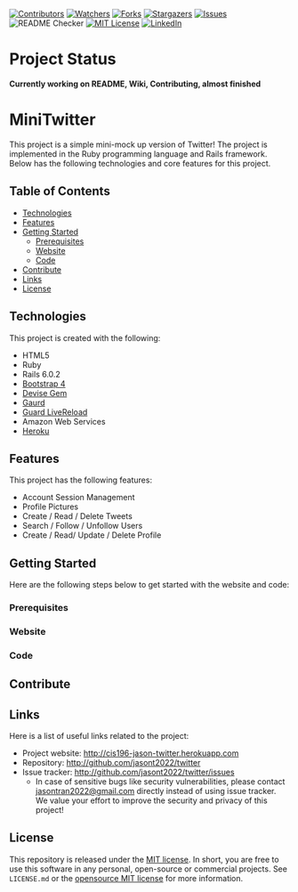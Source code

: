 <!-- Project Shields -->
<!--
*** Using markdown "reference style" links for readability.
*** Reference links are enclosed in brackets [ ] instead of parentheses ( ).
*** See the bottom of this document for the declaration of the reference variables
-->
[![Contributors][contributors-shield]][contributors-url]
[![Watchers][watchers-shield]][watchers-url]
[![Forks][forks-shield]][forks-url]
[![Stargazers][stars-shield]][stars-url]
[![Issues][issues-shield]][issues-url]
![README Checker](https://github.com/jasont2022/twitter/workflows/README%20URL%20Checker/badge.svg)
[![MIT License][license-shield]][license-url]
[![LinkedIn][linkedin-shield]][linkedin-url]

# Project Status
**Currently working on README, Wiki, Contributing, almost finished**

# MiniTwitter
This project is a simple mini-mock up version of Twitter! The project is implemented in the Ruby programming language and Rails framework. Below has the following technologies and core features for this project.

## Table of Contents
* [Technologies](#technologies)
* [Features](#features)
* [Getting Started](#getting-started)
  * [Prerequisites](#prerequisites)
  * [Website](#website)
  * [Code](#code)
* [Contribute](#contribute)
* [Links](#links)
* [License](#license)

## Technologies
This project is created with the following:
* HTML5
* Ruby
* Rails 6.0.2
* [Bootstrap 4](https://getbootstrap.com/)
* [Devise Gem](https://github.com/heartcombo/devise)
* [Gaurd](https://rubygems.org/gems/guard) 
* [Guard LiveReload](https://rubygems.org/gems/guard-livereload)
* Amazon Web Services
* [Heroku](https://www.heroku.com)

## Features
This project has the following features:
* Account Session Management
* Profile Pictures
* Create / Read / Delete Tweets
* Search / Follow / Unfollow Users
* Create / Read/ Update / Delete Profile

## Getting Started
Here are the following steps below to get started with the website and code:
### Prerequisites

### Website

### Code

## Contribute

## Links
Here is a list of useful links related to the project:
* Project website: http://cis196-jason-twitter.herokuapp.com
* Repository: http://github.com/jasont2022/twitter
* Issue tracker: http://github.com/jasont2022/twitter/issues
  * In case of sensitive bugs like security vulnerabilities, please contact jasontran2022@gmail.com directly instead of using issue tracker. We value your effort to improve the security and privacy of this project!
  
## License
This repository is released under the [MIT license][license-url]. In short, you are free to use this software in any personal, open-source or commercial projects. See `LICENSE.md` or the [opensource MIT license](https://opensource.org/licenses/MIT) for more information.
  
<!-- Links -->
[contributors-shield]: https://img.shields.io/github/contributors/jasont2022/twitter.svg?color=brightgreen&style=flat-square
[contributors-url]: https://github.com/jasont2022/twitter/graphs/contributors
[watchers-shield]: https://img.shields.io/github/watchers/jasont2022/twitter?style=flat-square
[watchers-url]: https://github.com/jasont2022/twitter/watchers
[forks-shield]: https://img.shields.io/github/forks/jasont2022/twitter.svg?style=flat-square
[forks-url]: https://github.com/jasont2022/twitter/network/members
[stars-shield]: https://img.shields.io/github/stars/jasont2022/twitter.svg?style=flat-square
[stars-url]: https://github.com/jasont2022/twitter/stargazers
[issues-shield]: https://img.shields.io/github/issues/jasont2022/twitter?color=success&style=flat-square
[issues-url]: https://github.com/jasont2022/twitter/issues
[license-shield]: https://img.shields.io/github/license/jasont2022/twitter.svg?style=flat-square
[license-url]: https://github.com/jasont2022/twitter/blob/master/LICENSE.md
[linkedin-shield]: https://img.shields.io/badge/-LinkedIn-black.svg?style=flat-square&logo=linkedin&colorB=555
[linkedin-url]: https://linkedin.com/in/jasontran2022
